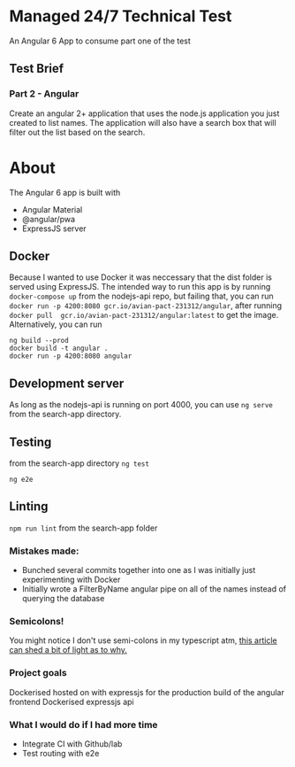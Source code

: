 # Managed 24/7 Technical Test

An Angular 6 App to consume part one of the test

## Test Brief 

### Part 2 - Angular

Create an angular 2+ application that uses the node.js application you just created
to list names. The application will also have a search box that will filter out the list
based on the search.

# About
  
  The Angular 6 app is built with 
  - Angular Material
  - @angular/pwa
  - ExpressJS server

## Docker 
  Because I wanted to use Docker it was neccessary that the dist folder is served using ExpressJS.
  The intended way to run this app is by running ```docker-compose up``` from the nodejs-api repo, but failing that, you can run ```docker run -p 4200:8080 gcr.io/avian-pact-231312/angular```, after running ```docker pull 
gcr.io/avian-pact-231312/angular:latest``` to get the image.
  Alternatively, you can run 
  ```
  ng build --prod
  docker build -t angular .
  docker run -p 4200:8080 angular
  ```

## Development server
  As long as the nodejs-api is running on port 4000, you can use ```ng serve``` from the search-app directory.

## Testing
  from the search-app directory
  ```ng test```

  ```ng e2e```

## Linting
  ```npm run lint``` from the search-app folder

### Mistakes made:

- Bunched several commits together into one as I was initially just experimenting with Docker
- Initially wrote a FilterByName angular pipe on all of the names instead of querying the database

### Semicolons!
  You might notice I don't use semi-colons in my typescript atm, [this article can shed a bit of light as to why.](https://medium.com/@eugenkiss/dont-use-semicolons-in-typescript-474ccfe4bdb3)

### Project goals
  Dockerised hosted on  with expressjs for the production build of the angular frontend
  Dockerised expressjs api

### What I would do if I had more time
  - Integrate CI with Github/lab
  - Test routing with e2e
